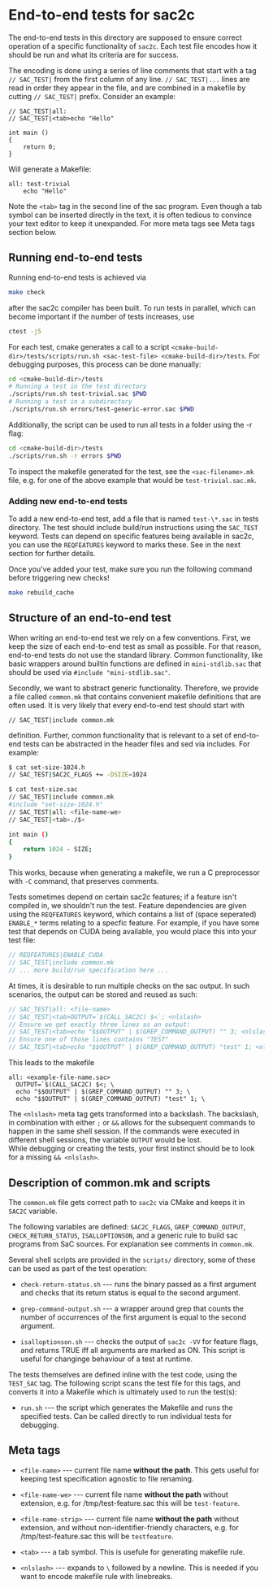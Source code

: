 End-to-end tests for sac2c
===================

The end-to-end tests in this directory are supposed to ensure correct operation of
a specific functionality of `sac2c`.  Each test file encodes how
it should be run and what its criteria are for success.

The encoding is done using a series of line comments that start with a tag
`// SAC_TEST|` from the first column of any line.  `// SAC_TEST|...` lines
are read in order they appear in the file, and are combined in a makefile
by cutting `// SAC_TEST|` prefix.  Consider an example:

```
// SAC_TEST|all:
// SAC_TEST|<tab>echo "Hello"

int main ()
{
    return 0;
}
```
Will generate a Makefile:

```
all: test-trivial
	echo "Hello"
```

Note the `<tab>` tag in the second line of the sac program.  Even though
a tab symbol can be inserted directly in the text, it is often tedious to
convince your text editor to keep it unexpanded.  For more meta tags see
Meta tags section below.

## Running end-to-end tests

Running end-to-end tests is achieved via

```sh
make check
```
after the sac2c compiler has been built.   To run tests in parallel, which
can become important if the number of tests increases, use
```sh
ctest -j5
```

For each test, cmake generates a call to a script
`<cmake-build-dir>/tests/scripts/run.sh <sac-test-file> <cmake-build-dir>/tests`.
For debugging purposes, this process can be done manually:
```sh
cd <cmake-build-dir>/tests
# Running a test in the test directory
./scripts/run.sh test-trivial.sac $PWD
# Running a test in a subdirectory
./scripts/run.sh errors/test-generic-error.sac $PWD
```

Additionally, the script can be used to run all tests in a folder using the -r flag:
```sh
cd <cmake-build-dir>/tests
./scripts/run.sh -r errors $PWD
```

To inspect the makefile generated for the test, see the `<sac-filename>.mk`
file, e.g. for one of the above example that would be `test-trivial.sac.mk`.

### Adding new end-to-end tests

To add a new end-to-end test, add a file that is named `test-\*.sac` in tests
directory. The test should include build/run instructions using the `SAC_TEST`
keyword. Tests can depend on specific features being available in sac2c, you
can use the `REQFEATURES` keyword to marks these. See in the next section for
further details.

Once you've added your test, make sure you run the following command before triggering new checks!
```sh
make rebuild_cache
```

## Structure of an end-to-end test

When writing an end-to-end test we rely on a few conventions.  First, we keep
the size of each end-to-end test as small as possible.  For that reason, end-to-end tests
do not use the standard library. Common functionality, like basic wrappers around
builtin functions are defined in `mini-stdlib.sac` that should be used via
`#include "mini-stdlib.sac"`.

Secondly, we want to abstract generic functionality. Therefore, we provide
a file called `common.mk` that contains convenient makefile definitions that
are often used.  It is very likely that every end-to-end test should start with 
```
// SAC_TEST|include common.mk
```
definition.  Further, common functionality that is relevant to a set of end-to-end
tests can be abstracted in the header files and sed via includes.  For example:

```sh
$ cat set-size-1024.h
// SAC_TEST|SAC2C_FLAGS += -DSIZE=1024

$ cat test-size.sac
// SAC_TEST|include common.mk
#include "set-size-1024.h"
// SAC_TEST|all: <file-name-we>
// SAC_TEST|<tab>./$<

int main ()
{
    return 1024 - SIZE;
}
```
This works, because when generating a makefile, we run a C preprocessor with
`-C` command, that preserves comments.

Tests sometimes depend on certain sac2c features; if a feature isn't compiled in,
we shouldn't run the test. Feature dependencies are given using the `REQFEATURES`
keyword, which contains a list of (space seperated) `ENABLE_*` terms relating to
a specfic feature. For example, if you have some test that depends on CUDA being
available, you would place this into your test file:

```c
// REQFEATURES|ENABLE_CUDA
// SAC_TEST|include common.mk
// ... more build/run specification here ...
```

At times, it is desirable to run multiple checks on the sac output. In such scenarios, the output can be stored and reused as such:
```c
// SAC_TEST|all: <file-name>
// SAC_TEST|<tab>OUTPUT=`$(CALL_SAC2C) $<`; <nlslash>
// Ensure we get exactly three lines as an output:
// SAC_TEST|<tab>echo "$$OUTPUT" | $(GREP_COMMAND_OUTPUT) "" 3; <nlslash>
// Ensure one of those lines contains "TEST"
// SAC_TEST|<tab>echo "$$OUTPUT" | $(GREP_COMMAND_OUTPUT) "test" 1; <nlslash>
```

This leads to the makefile
```
all: <example-file-name.sac>
  OUTPUT=`$(CALL_SAC2C) $<; \
  echo "$$OUTPUT" | $(GREP_COMMAND_OUTPUT) "" 3; \
  echo "$$OUTPUT" | $(GREP_COMMAND_OUTPUT) "test" 1; \

```  

The `<nlslash>` meta tag gets transformed into a backslash. The backslash, in combination with either `;` or `&&` allows for the subsequent commands to happen in the same shell session. If the commands were executed in different shell sessions, the variable `OUTPUT` would be lost.  
While debugging or creating the tests, your first instinct should be to look for a missing `&& <nlslash>`.

## Description of common.mk and scripts

The `common.mk` file gets correct path to `sac2c` via CMake and keeps it in
`SAC2C` variable.

The following variables are defined: `SAC2C_FLAGS`, `GREP_COMMAND_OUTPUT`,
`CHECK_RETURN_STATUS`, `ISALLOPTIONSON`, and a generic rule to build sac programs
from SaC sources. For explanation see comments in `common.mk`.

Several shell scripts are provided in the `scripts/` directory, some of these
can be used as part of the test operation:

  * `check-return-status.sh` --- runs the binary passed as a first argument
    and checks that its return status is equal to the second argument.

  * `grep-command-output.sh` --- a wrapper around grep that counts the number
    of occurrences of the first argument is equal to the second argument.

  * `isalloptionson.sh` --- checks the output of `sac2c -VV` for feature flags,
    and returns TRUE iff all arguments are marked as ON. This script is useful
    for changinge behaviour of a test at runtime.

The tests themselves are defined inline with the test code, using the `TEST_SAC`
tag. The following script scans the test file for this tags, and converts it into
a Makefile which is ultimately used to run the test(s):

  * `run.sh` --- the script which generates the Makefile and runs the
    specified tests. Can be called directly to run individual tests for debugging.

## Meta tags

  * `<file-name>` --- current file name **without the path**.  This gets useful
    for keeping test specification agnostic to file renaming.

  * `<file-name-we>` --- current file name **without the path** without
    extension, e.g. for /tmp/test-feature.sac this will be `test-feature`.

  * `<file-name-strip>` --- current file name **without the path** without
    extension, and without non-identifier-friendly characters, e.g. for
    /tmp/test-feature.sac this will be `testfeature`.

  * `<tab>` --- a tab symbol.  This is usefule for generating makefile rule.

  * `<nlslash>` --- expands to `\` followed by a newline.  This is needed if
     you want to encode makefile rule with linebreaks.
